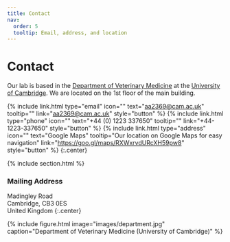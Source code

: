 ```yaml
---
title: Contact
nav:
  order: 5
  tooltip: Email, address, and location
---
```


# <i class="fas fa-envelope"></i>Contact

Our lab is based in the [Department of Veterinary Medicine](https://www.vet.cam.ac.uk/) at the [University of Cambridge](https://www.cam.ac.uk/).
We are located on the 1st floor of the main building.

{%
  include link.html
  type="email"
  icon=""
  text="aa2369@cam.ac.uk"
  tooltip=""
  link="aa2369@cam.ac.uk"
  style="button"
%}
{%
  include link.html
  type="phone"
  icon=""
  text="+44 (0) 1223 337650"
  tooltip=""
  link="+44-1223-337650"
  style="button"
%}
{%
  include link.html
  type="address"
  icon=""
  text="Google Maps"
  tooltip="Our location on Google Maps for easy navigation"
  link="https://goo.gl/maps/RXWxrvdURcXH59pw8"
  style="button"
%}
{:.center}

{% include section.html %}

### <i class="fas fa-mail-bulk"></i>Mailing Address

Madingley Road  
Cambridge, CB3 0ES  
United Kingdom
{:.center}

{%
  include figure.html
  image="images/department.jpg"
  caption="Department of Veterinary Medicine (University of Cambridge)"
%}
